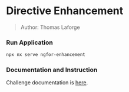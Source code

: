 # Directive Enhancement

> Author: Thomas Laforge

### Run Application

```bash
npx nx serve ngfor-enhancement
```

### Documentation and Instruction

Challenge documentation is [here](https://angular-challenges.vercel.app/challenges/angular/3-directive-enhancement.md/).
